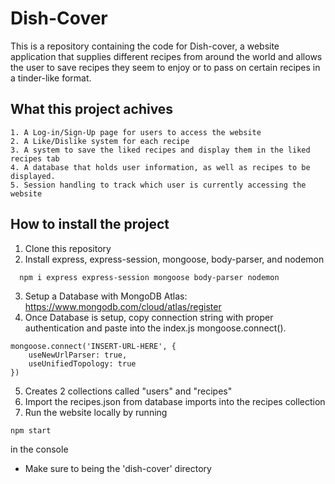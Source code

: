 # Dish-Cover
This is a repository containing the code for Dish-cover, a website application that supplies different recipes from around the world and allows the user to save recipes they seem to enjoy or to pass on certain recipes in a tinder-like format.

## What this project achives
```
1. A Log-in/Sign-Up page for users to access the website
2. A Like/Dislike system for each recipe
3. A system to save the liked recipes and display them in the liked recipes tab
4. A database that holds user information, as well as recipes to be displayed.
5. Session handling to track which user is currently accessing the website
```

## How to install the project

1. Clone this repository
2. Install express, express-session, mongoose, body-parser, and nodemon
```
  npm i express express-session mongoose body-parser nodemon
```
3. Setup a Database with MongoDB Atlas: https://www.mongodb.com/cloud/atlas/register
4. Once Database is setup, copy connection string with proper authentication and paste into the index.js mongoose.connect(). 
```
mongoose.connect('INSERT-URL-HERE', {
    useNewUrlParser: true,
    useUnifiedTopology: true
})
```
5. Creates 2 collections called "users" and "recipes"
6. Import the recipes.json from database imports into the recipes collection
7. Run the website locally by running
```
npm start
```
in the console
  - Make sure to being the 'dish-cover' directory
